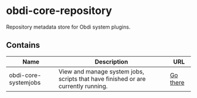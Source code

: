# obdi-core-repository
Repository metadata store for Obdi system plugins.

## Contains
|        Name          |                     Description                                  |        URL              |
|----------------------|------------------------------------------------------------------|-------------------------|
|obdi-core-systemjobs  |  View and manage system jobs, scripts that have finished or are currently running.  | [Go there](https://github.com/mclarkson/obdi-core-systemjobs]) |
